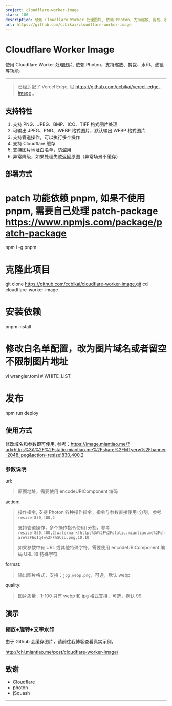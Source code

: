 ```yaml
---
project: cloudflare-worker-image
stars: 186
description: 使用 Cloudflare Worker 处理图片, 依赖 Photon，支持缩放、剪裁、水印、滤镜等功能。
url: https://github.com/ccbikai/cloudflare-worker-image
---
```


Cloudflare Worker Image
=======================

使用 Cloudflare Worker 处理图片, 依赖 Photon，支持缩放、剪裁、水印、滤镜等功能。

* * *

> 已经适配了 Vercel Edge, 见 https://github.com/ccbikai/vercel-edge-image 。

支持特性
----

1.  支持 PNG、JPEG、BMP、ICO、TIFF 格式图片处理
2.  可输出 JPEG、PNG、WEBP 格式图片，默认输出 WEBP 格式图片
3.  支持管道操作，可以执行多个操作
4.  支持 Cloudflare 缓存
5.  支持图片地址白名单，防滥用
6.  异常降级，如果处理失败返回原图（异常场景不缓存）

部署方式
----

# patch 功能依赖 pnpm, 如果不使用 pnpm, 需要自己处理 patch-package https://www.npmjs.com/package/patch-package
npm i -g pnpm

# 克隆此项目
git clone https://github.com/ccbikai/cloudflare-worker-image.git
cd cloudflare-worker-image

# 安装依赖
pnpm install

# 修改白名单配置，改为图片域名或者留空不限制图片地址
vi wrangler.toml # WHITE\_LIST

# 发布
npm run deploy

使用方式
----

修改域名和参数即可使用, 参考：https://image.miantiao.me/?url=https%3A%2F%2Fstatic.miantiao.me%2Fshare%2FMTyerw%2Fbanner-2048.jpeg&action=resize!830,400,2

### 参数说明

url:

> 原图地址，需要使用 encodeURIComponent 编码

action:

> 操作指令, 支持 Photon 各种操作指令，指令与参数直接使用`!`分割，参考 `resize!830,400,2`
> 
> 支持管道操作，多个操作指令使用`|`分割，参考 `resize!830,400,2|watermark!https%3A%2F%2Fstatic.miantiao.me%2Fshare%2F6qIq4w%2FFhSUzU.png,10,10`
> 
> 如果参数中有 URL 或其他特殊字符，需要使用 encodeURIComponent 编码 URL 和 特殊字符

format:

> 输出图片格式，支持：`jpg,webp,png`，可选，默认 webp

quality:

> 图片质量，1-100 只有 webp 和 jpg 格式支持，可选，默认 99

演示
--

### 缩放+旋转+文字水印

由于 Github 会缓存图片，请前往我博客查看真实示例。

http://chi.miantiao.me/post/cloudflare-worker-image/

致谢
--

-   Cloudflare
-   photon
-   jSquash

* * *
